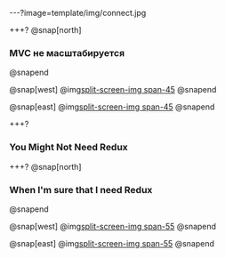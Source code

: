 ---?image=template/img/connect.jpg

+++?
@snap[north]
### MVC не масштабируется
@snapend

@snap[west]
@img[split-screen-img span-45](template/img/mvc.jpg)
@snapend

@snap[east]
@img[split-screen-img span-45](template/img/flux.jpg)
@snapend


+++?

### You Might Not Need Redux


+++?
@snap[north]
### When I'm sure that I need Redux
@snapend

@snap[west]
@img[split-screen-img span-55](template/img/twitter-user-data.jpg)
@snapend

@snap[east]
@img[split-screen-img span-55](template/img/twitter-hierarchy.jpg)
@snapend